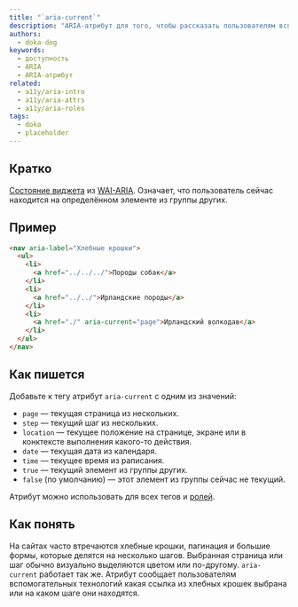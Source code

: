 ```yaml
---
title: "`aria-current`"
description: "ARIA-атрибут для того, чтобы рассказать пользователям вспомогательных технологий о текущем, выбранном элементе."
authors:
  - doka-dog
keywords:
  - доступность
  - ARIA
  - ARIA-атрибут
related:
  - a11y/aria-intro
  - a11y/aria-attrs
  - a11y/aria-roles
tags:
  - doka
  - placeholder
---
```


## Кратко

[Состояние виджета](/a11y/aria-attrs/#atributy-vidzhetov) из [WAI-ARIA](/a11y/aria-intro/#specifikaciya). Означает, что пользователь сейчас находится на определённом элементе из группы других.

## Пример

```html
<nav aria-label="Хлебные крошки">
  <ul>
    <li>
      <a href="../../../">Породы собак</a>
    </li>
    <li>
      <a href="../../">Ирландские породы</a>
    </li>
    <li>
      <a href="./" aria-current="page">Ирландский волкодав</a>
    </li>
  </ul>
</nav>
```

## Как пишется

Добавьте к тегу атрибут `aria-current` с одним из значений:

- `page` — текущая страница из нескольких.
- `step` — текущий шаг из нескольких.
- `location` — текущее положение на странице, экране или в конктексте выполнения какого-то действия.
- `date` — текущая дата из календаря.
- `time` — текущее время из раписания.
- `true` — текущий элемент из группы других.
- `false` (по умолчанию) — этот элемент из группы сейчас не текущий.

Атрибут можно использовать для всех тегов и [ролей](/a11y/aria-roles/).

## Как понять

На сайтах часто втречаются хлебные крошки, пагинация и большие формы, которые делятся на несколько шагов. Выбранная страница или шаг обычно визуально выделяются цветом или по-другому. `aria-current` работает так же. Атрибут сообщает пользователям вспомогательных технологий какая ссылка из хлебных крошек выбрана или на каком шаге они находятся.
